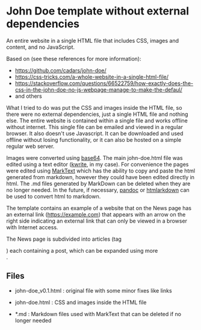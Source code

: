 # John Doe template without external dependencies

An entire website in a single HTML file that includes CSS, images and content, and no JavaScript.

Based on (see these references for more information):

- https://github.com/cadars/john-doe/
- https://css-tricks.com/a-whole-website-in-a-single-html-file/
- https://stackoverflow.com/questions/66522759/how-exactly-does-the-css-in-the-john-doe-no-js-webpage-manage-to-make-the-defaul/
- and others

What I tried to do was put the CSS and images inside the HTML file, so there were no external dependencies, just a single HTML file and nothing else. The entire website is contained within a single file and works offline without internet. This single file can be emailed and viewed in a regular browser. It also doesn't use Javascript. It can be downloaded and used offline without losing functionality, or it can also be hosted on a simple regular web server.

Images were converted using [base64](https://linux.die.net/man/1/base64). The main john-doe.html file was edited using a text editor ([kwrite](https://apps.kde.org/kwrite/), in my case). For convenience the pages were edited using [MarkText](https://github.com/marktext/marktext) which has the ability to copy and paste the html generated from markdown, however they could have been edited directly in html. The .md files generated by MarkDown can be deleted when they are no longer needed. In the future, if necessary, [pandoc](https://pandoc.org/try/) or [htmlarkdown](https://evitanrelta.github.io/htmlarkdown/) can be used to convert html to markdown.

The template contains an example of a website that on the News page has an external link (https://example.com) that appears with an arrow on the right side indicating an external link that can only be viewed in a browser with Internet access.

The News page is subdivided into articles (tag <article>) each containing a post, which can be expanded using more <article>.

## Files

- john-doe_v0.1.html : original file with some minor fixes like links

- john-doe.html : CSS and images inside the HTML file

- *.md : Markdown files used with MarkText that can be deleted if no longer needed